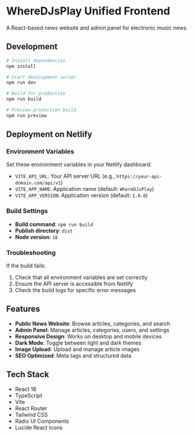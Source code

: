 # WhereDJsPlay Unified Frontend

A React-based news website and admin panel for electronic music news.

## Development

```bash
# Install dependencies
npm install

# Start development server
npm run dev

# Build for production
npm run build

# Preview production build
npm run preview
```

## Deployment on Netlify

### Environment Variables

Set these environment variables in your Netlify dashboard:

- `VITE_API_URL`: Your API server URL (e.g., `https://your-api-domain.com/api/v1`)
- `VITE_APP_NAME`: Application name (default: `WhereDJsPlay`)
- `VITE_APP_VERSION`: Application version (default: `1.0.0`)

### Build Settings

- **Build command**: `npm run build`
- **Publish directory**: `dist`
- **Node version**: `18`

### Troubleshooting

If the build fails:

1. Check that all environment variables are set correctly
2. Ensure the API server is accessible from Netlify
3. Check the build logs for specific error messages

## Features

- **Public News Website**: Browse articles, categories, and search
- **Admin Panel**: Manage articles, categories, users, and settings
- **Responsive Design**: Works on desktop and mobile devices
- **Dark Mode**: Toggle between light and dark themes
- **Image Upload**: Upload and manage article images
- **SEO Optimized**: Meta tags and structured data

## Tech Stack

- React 18
- TypeScript
- Vite
- React Router
- Tailwind CSS
- Radix UI Components
- Lucide React Icons

